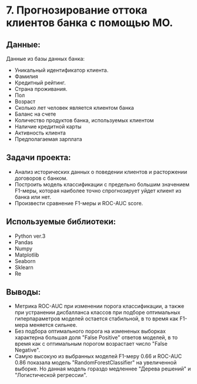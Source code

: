 # 7. Прогнозирование оттока клиентов банка с помощью МО.

## Данные:

Данные из базы данных банка:

 - Уникальный идентификатор клиента.
 - Фамилия
 - Кредитный рейтинг.
 - Страна проживания.
 - Пол
 - Возраст
 - Сколько лет человек является клиентом банка
 - Баланс на счете
 - Количество продуктов банка, используемых клиентом
 - Наличие кредитной карты
 - Активность клиента
 - Предполагаемая зарплата


## Задачи проекта:

 - Анализ исторических данных о поведении клиентов и расторжении договоров с банком.
 - Построить модель классификации с предельно большим значением F1-меры, которая наиболее точно спрогнозирует уйдет клиент из банка или нет.
 - Произвести сравнение F1-меры и ROC-AUC score.

## Используемые библиотеки:
 - Python ver.3
 - Pandas
 - Numpy
 - Matplotlib
 - Seaborn
 - Sklearn
 - Re


## Выводы:
 - Метрика ROC-AUC при изменении порога классификации, а также при устранении дисбалланса классов при подборе оптимальных гиперпараметров моделей остается стабильной, в то время как F1-мера меняется сильнее.
 - Без подбора оптимального порога на измененых выборках характерна большая доля "False Positive" ответов моделей, в то время как с оптимальным порогом возрастает число "False Negative".
 - Самую высокую из выбранных моделей F1-меру 0.66 и ROC-AUC 0.86 показала модель "RandomForestClassifier" на увеличенной выборке. Но данная модель гораздо медленнее "Дерева решений" и "Логистической регрессии".